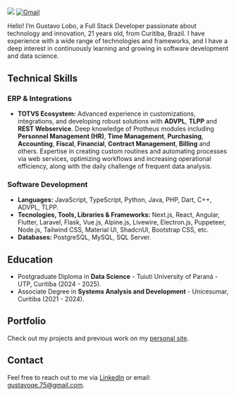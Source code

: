 # 

  <a href= "https://www.linkedin.com/in/gustavo-lobo" target="__blank"><img src="https://img.shields.io/badge/LinkedIn-0077B5?style=for-the-badge&logo=linkedin&logoColor=white"/></a>
  <a href= "mailto:gustavoqe.75@gmail.com" target="__blank"><img alt="Gmail" src="https://img.shields.io/badge/Gmail-D14836?style=for-the-badge&logo=gmail&logoColor=white"/></a>

Hello! I’m Gustavo Lobo, a Full Stack Developer passionate about technology and innovation, 21 years old, from Curitiba, Brazil. I have experience with a wide range of technologies and frameworks, and I have a deep interest in continuously learning and growing in software development and data science.

## Technical Skills

### ERP & Integrations

- <b>TOTVS Ecosystem:</b> Advanced experience in customizations, integrations, and developing robust solutions with <b>ADVPL</b>, <b>TLPP</b> and <b>REST Webservice</b>. Deep knowledge of Protheus modules including <b>Personnel Management (HR)</b>, <b>Time Management</b>, <b>Purchasing</b>, <b>Accounting</b>, <b>Fiscal</b>, <b>Financial</b>, <b>Contract Management</b>, <b>Billing</b> and others. Expertise in creating custom routines and automating processes via web services, optimizing workflows and increasing operational efficiency, along with the daily challenge of frequent data analysis.

### Software Development

- <b>Languages:</b> JavaScript, TypeScript, Python, Java, PHP, Dart, C++, ADVPL, TLPP.
- <b>Tecnologies, Tools, Libraries & Frameworks:</b> Next.js, React, Angular, Flutter, Laravel, Flask, Vue.js, Alpine.js, Livewire, Electron.js, Puppeteer, Node.js, Tailwind CSS, Material UI, ShadcnUI, Bootstrap CSS, etc.
- <b>Databases:</b> PostgreSQL, MySQL, SQL Server.

## Education

- Postgraduate Diploma in <b>Data Science</b> - Tuiuti University of Paraná - UTP, Curitiba (2024 - 2025).
- Associate Degree in <b>Systems Analysis and Development</b> - Unicesumar, Curitiba (2021 - 2024).

## Portfolio

Check out my projects and previous work on my [personal site](https://lobofoltran.com).

## Contact

Feel free to reach out to me via [LinkedIn](https://www.linkedin.com/in/gustavo-lobo) or email: gustavoqe.75@gmail.com.


